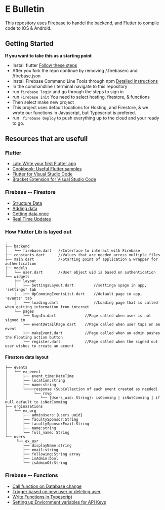 # E Bulletin

This repository uses [Firebase](https://firebase.google.com/) to handel the backend, and [Flutter](https://flutter.dev) to compile code to iOS & Android.

## Getting Started

__If you want to take this as a starting point__
 - Install flutter [Follow these steps](https://flutter.dev/docs/get-started/install)
 - After you fork the repo continue by removing /.firebaserc and /firebase.json 
 - Install Firebase Command Line Tools through npm [Detailed instructions](https://firebase.google.com/docs/cli#mac-linux-npm)
 - In the commandline / terminal navigate to this repository
 - run ``` firebase login ``` and go through the steps to sign in
 - run ``` Firebase init ``` You need to select hosting, firestore, & functions
 - Then select make new project
 - This project uses default locations for Hosting, and Firestore, & we wrote our functions in Javascript, but Typescript is prefered.
 - run ``` firebase Deploy``` to push everything up to the cloud and your ready to go. 

## Resources that are usefull

### Flutter

- [Lab: Write your first Flutter app](https://flutter.dev/docs/get-started/codelab)
- [Cookbook: Useful Flutter samples](https://flutter.dev/docs/cookbook)
- [Flutter for Visual Studio Code](https://flutter.dev/docs/development/tools/vs-code)
- [Bracket Extension for Visual Studio Code](https://marketplace.visualstudio.com/items?itemName=CoenraadS.bracket-pair-colorizer-2)

### Firebase -- Firestore

 - [Structure Data](https://firebase.google.com/docs/firestore/manage-data/structure-data) 
 - [Adding data](https://firebase.google.com/docs/firestore/quickstart#add_data)
 - [Getting data once](https://firebase.google.com/docs/firestore/query-data/get-data)
 - [Real Time Updates](https://firebase.google.com/docs/firestore/query-data/listen)

### How Flutter Lib is layed out
```
.
├── backend
│   └── firebase.dart	//Interface to interact with Firebase
├── constants.dart		//Values that are needed across multiple files 
├── main.dart			//Starting point of application & wrapper for authentication
├── models
│   └── user.dart		//User object uid is based on authentication	
└── widgets
    ├── layout
    │   ├── SettingsLayout.dart			//settinga spage in app, 'settings' tab
    │   ├── UpCommingEventsList.dart	//default page in app, 'events' tab
    │   └── loading.dart				//Loading page that is called when getting information from internet
    └── pages
        ├── SignIn.dart				//Page called when user is not signed in
        ├── eventDetailPage.dart	//Page called when user taps on an event
        ├── makeEvent.dart			//Page called when an admin pushes the Floating action button
        └── register.dart			//Page called when the signed out user wishes to create an acount
```

#### Firestore data layout

```
├── events
│   └── ex_event
│   	├── event_time:DateTime
│   	├── location:string
│   	├── name:string
│       └────response (SubCollection of each event created as needed)
│            └── rsvp
│               └── {Users_uid: String}: isComming | isNotComming | if null default to isNotComming
├── orginazations
│   └── ex_org
│   	├── adminUsers:{users_uuid}
│   	├── facultySponsor:String
│   	├── facultySponsorEmail:String
│   	├── name:string
│       └── full_name: String
└── users
     └── ex_usr
    	├── displayName:string
    	├── email:string
    	├── following:String array
    	├── isAdmin:bool
    	└── isAdminOf:String
```

### Firebase -- Functions

 - [Call function on Database change](https://firebase.google.com/docs/functions/firestore-events)
 - [Trigger based on new user or deleting user](https://firebase.google.com/docs/functions/auth-events)
 - [Write Functions in Typescript](https://firebase.google.com/docs/functions/typescript)
 - [Setting up Enviornment variables for API Keys](https://firebase.google.com/docs/functions/config-env)
